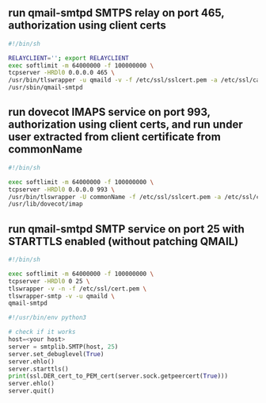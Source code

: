 ## run qmail-smtpd SMTPS relay on port 465, authorization using client certs
~~~bash
#!/bin/sh

RELAYCLIENT=''; export RELAYCLIENT
exec softlimit -m 64000000 -f 100000000 \
tcpserver -HRDl0 0.0.0.0 465 \
/usr/bin/tlswrapper -u qmaild -v -f /etc/ssl/sslcert.pem -a /etc/ssl/ca.pem \
/usr/sbin/qmail-smtpd
~~~

## run dovecot IMAPS service on port 993, authorization using client certs, and run under user extracted from client certificate from commonName
~~~bash
#!/bin/sh

exec softlimit -m 64000000 -f 100000000 \
tcpserver -HRDl0 0.0.0.0 993 \
/usr/bin/tlswrapper -U commonName -f /etc/ssl/sslcert.pem -a /etc/ssl/ca.pem \
/usr/lib/dovecot/imap
~~~

## run qmail-smtpd SMTP service on port 25 with STARTTLS enabled (without patching QMAIL)
~~~bash
#!/bin/sh

exec softlimit -m 64000000 -f 100000000 \
tcpserver -HRDl0 0 25 \
tlswrapper -v -n -f /etc/ssl/cert.pem \
tlswrapper-smtp -v -u qmaild \
qmail-smtpd
~~~
~~~python
#!/usr/bin/env python3

# check if it works
host=<your host>
server = smtplib.SMTP(host, 25)
server.set_debuglevel(True)
server.ehlo()
server.starttls()
print(ssl.DER_cert_to_PEM_cert(server.sock.getpeercert(True)))
server.ehlo()
server.quit()
~~~
